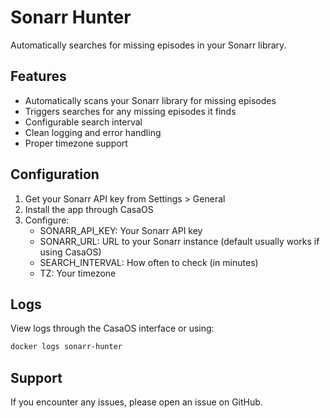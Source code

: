 # Sonarr Hunter

Automatically searches for missing episodes in your Sonarr library.

## Features
- Automatically scans your Sonarr library for missing episodes
- Triggers searches for any missing episodes it finds
- Configurable search interval
- Clean logging and error handling
- Proper timezone support

## Configuration
1. Get your Sonarr API key from Settings > General
2. Install the app through CasaOS
3. Configure:
   - SONARR_API_KEY: Your Sonarr API key
   - SONARR_URL: URL to your Sonarr instance (default usually works if using CasaOS)
   - SEARCH_INTERVAL: How often to check (in minutes)
   - TZ: Your timezone

## Logs
View logs through the CasaOS interface or using:
```bash
docker logs sonarr-hunter
```

## Support
If you encounter any issues, please open an issue on GitHub.